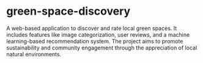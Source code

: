 # green-space-discovery
A web-based application to discover and rate local green spaces. It includes features like image categorization, user reviews, and a machine learning-based recommendation system. The project aims to promote sustainability and community engagement through the appreciation of local natural environments.
